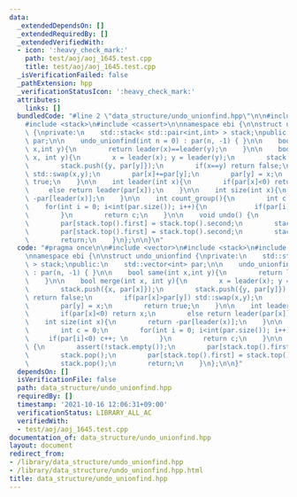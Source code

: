 ```yaml
---
data:
  _extendedDependsOn: []
  _extendedRequiredBy: []
  _extendedVerifiedWith:
  - icon: ':heavy_check_mark:'
    path: test/aoj/aoj_1645.test.cpp
    title: test/aoj/aoj_1645.test.cpp
  _isVerificationFailed: false
  _pathExtension: hpp
  _verificationStatusIcon: ':heavy_check_mark:'
  attributes:
    links: []
  bundledCode: "#line 2 \"data_structure/undo_unionfind.hpp\"\n\n#include <vector>\n\
    #include <stack>\n#include <cassert>\n\nnamespace ebi {\n\nstruct undo_unionfind\
    \ {\nprivate:\n    std::stack< std::pair<int,int> > stack;\npublic:\n    std::vector<int>\
    \ par;\n\n    undo_unionfind(int n = 0) : par(n, -1) { }\n\n    bool same(int\
    \ x,int y){\n        return leader(x)==leader(y);\n    }\n\n    bool merge(int\
    \ x, int y){\n        x = leader(x); y = leader(y);\n        stack.push({x, par[x]});\n\
    \        stack.push({y, par[y]});\n        if(x==y) return false;\n        if(par[x]>par[y])\
    \ std::swap(x,y);\n        par[x]+=par[y];\n        par[y] = x;\n        return\
    \ true;\n    }\n\n    int leader(int x){\n        if(par[x]<0) return x;\n   \
    \     else return leader(par[x]);\n    }\n\n    int size(int x){\n        return\
    \ -par[leader(x)];\n    }\n\n    int count_group(){\n        int c = 0;\n    \
    \    for(int i = 0; i<int(par.size()); i++){\n            if(par[i]<0) c++; \n\
    \        }\n        return c;\n    }\n\n    void undo() {\n        assert(!stack.empty());\n\
    \        par[stack.top().first] = stack.top().second;\n        stack.pop();\n\
    \        par[stack.top().first] = stack.top().second;\n        stack.pop();\n\
    \        return;\n    }\n};\n\n}\n"
  code: "#pragma once\n\n#include <vector>\n#include <stack>\n#include <cassert>\n\
    \nnamespace ebi {\n\nstruct undo_unionfind {\nprivate:\n    std::stack< std::pair<int,int>\
    \ > stack;\npublic:\n    std::vector<int> par;\n\n    undo_unionfind(int n = 0)\
    \ : par(n, -1) { }\n\n    bool same(int x,int y){\n        return leader(x)==leader(y);\n\
    \    }\n\n    bool merge(int x, int y){\n        x = leader(x); y = leader(y);\n\
    \        stack.push({x, par[x]});\n        stack.push({y, par[y]});\n        if(x==y)\
    \ return false;\n        if(par[x]>par[y]) std::swap(x,y);\n        par[x]+=par[y];\n\
    \        par[y] = x;\n        return true;\n    }\n\n    int leader(int x){\n\
    \        if(par[x]<0) return x;\n        else return leader(par[x]);\n    }\n\n\
    \    int size(int x){\n        return -par[leader(x)];\n    }\n\n    int count_group(){\n\
    \        int c = 0;\n        for(int i = 0; i<int(par.size()); i++){\n       \
    \     if(par[i]<0) c++; \n        }\n        return c;\n    }\n\n    void undo()\
    \ {\n        assert(!stack.empty());\n        par[stack.top().first] = stack.top().second;\n\
    \        stack.pop();\n        par[stack.top().first] = stack.top().second;\n\
    \        stack.pop();\n        return;\n    }\n};\n\n}"
  dependsOn: []
  isVerificationFile: false
  path: data_structure/undo_unionfind.hpp
  requiredBy: []
  timestamp: '2021-10-16 12:06:31+09:00'
  verificationStatus: LIBRARY_ALL_AC
  verifiedWith:
  - test/aoj/aoj_1645.test.cpp
documentation_of: data_structure/undo_unionfind.hpp
layout: document
redirect_from:
- /library/data_structure/undo_unionfind.hpp
- /library/data_structure/undo_unionfind.hpp.html
title: data_structure/undo_unionfind.hpp
---
```

